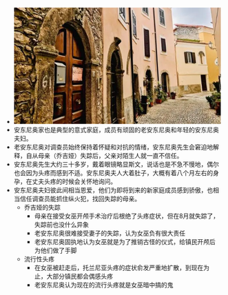 - ![image.png](../assets/image_1631328284933_0.png)
- 安东尼奥家也是典型的意式家庭，成员有顽固的老安东尼奥和年轻的安东尼奥夫妇。
- 老安东尼奥对调查员始终保持着怀疑和对抗的情绪，安东尼奥先生会窘迫地解释，自从母亲（乔吉娅）失踪后，父亲对陌生人就一直不信任。
- 安东尼奥先生大约三十多岁，戴着眼镜略显斯文，说话也是不急不慢地，偶尔也会因为头疼而感到不适。安东尼奥夫人大着肚子，大概有着八个月左右的身孕，在丈夫头疼的时候会关怀地询问。
- 安东尼奥夫妇彼此间相当恩爱，他们为即将到来的新家庭成员感到骄傲，也相当信任调查员能抓住纵火犯，找回失踪的母亲。
	- 乔吉娅的失踪
		- 母亲在接受女巫开颅手术治疗后根绝了头疼症状，但在8月就失踪了，失踪前也没什么异象
		- 老安东尼奥很难接受妻子的失踪，认为女巫负有很大责任
		- 老安东尼奥固执地认为女巫就是为了推销古怪的仪式，给镇民开颅后为他们做了手脚
	- 流行性头疼
		- 在女巫被赶走后，托兰尼亚头疼的症状俞发严重地扩散，到现在为止，大部分镇民都会偶感头疼
		- 老安东尼奥认为现在的流行头疼就是女巫暗中搞的鬼